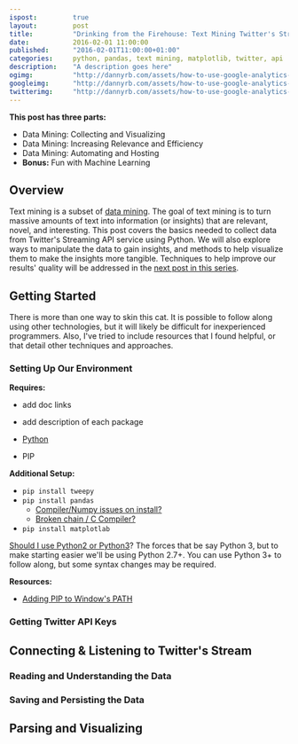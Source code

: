 ```yaml
---
ispost: 		true
layout: 		post
title:  		"Drinking from the Firehouse: Text Mining Twitter's Streaming API"
date:   		2016-02-01 11:00:00
published:	 	"2016-02-01T11:00:00+01:00"
categories: 	python, pandas, text mining, matplotlib, twitter, api
description: 	"A description goes here"
ogimg: 			"http://dannyrb.com/assets/how-to-use-google-analytics-api-to-share-your-traffic/fb-final.png"
googleimg: 		"http://dannyrb.com/assets/how-to-use-google-analytics-api-to-share-your-traffic/fb-final.png"
twitterimg: 	"http://dannyrb.com/assets/how-to-use-google-analytics-api-to-share-your-traffic/fb-final.png"
---
```


**This post has three parts:**

- Data Mining: Collecting and Visualizing
- Data Mining: Increasing Relevance and Efficiency
- Data Mining: Automating and Hosting
- **Bonus:** Fun with Machine Learning

## Overview

Text mining is a subset of [data mining](https://www.reddit.com/r/explainlikeimfive/comments/19ect5/eli5_what_is_data_mining/c8n972t). The goal of text mining is to turn massive amounts of text into information (or insights) that are relevant, novel, and interesting. This post covers the basics needed to collect data from Twitter's Streaming API service using Python. We will also explore ways to manipulate the data to gain insights, and methods to help visualize them to make the insights more tangible. Techniques to help improve our results' quality will be addressed in the [next post in this series](http://dannyrb.com/#).

## Getting Started

There is more than one way to skin this cat. It is possible to follow along using other technologies, but it will likely be difficult for inexperienced programmers. Also, I've tried to include resources that I found helpful, or that detail other techniques and approaches.

### Setting Up Our Environment

**Requires:** 

- add doc links
- add description of each package

- [Python](https://www.python.org/downloads/)
- PIP

**Additional Setup:**

- `pip install tweepy` 
- `pip install pandas`
	- [Compiler/Numpy issues on install?](http://stackoverflow.com/questions/23064899/compiler-problems-with-pip-during-numpy-install-under-windows-8-1-7-enterprise)
	- [Broken chain / C Compiler?](https://www.microsoft.com/en-us/download/confirmation.aspx?id=44266)
- `pip install matplotlab`

[Should I use Python2 or Python3](https://wiki.python.org/moin/Python2orPython3)? The forces that be say Python 3, but to make starting easier we'll be using Python 2.7+. You can use Python 3+ to follow along, but some syntax changes may be required.

**Resources:**

- [Adding PIP to Window's PATH](http://stackoverflow.com/questions/4750806/how-do-i-install-pip-on-windows)

### Getting Twitter API Keys

## Connecting &amp; Listening to Twitter's Stream

### Reading and Understanding the Data

### Saving and Persisting the Data

## Parsing and Visualizing

